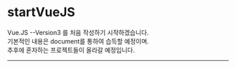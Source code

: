 # startVueJS
Vue.JS --Version3 를 처음 작성하기 시작하겠습니다.<br/>
기본적인 내용은 document를 통하여 습득할 예정이며.<br/>
추후에 혼자하는 프로젝트들이 올라갈 예정입니다.<br/>

-------------------------------------------------------------
